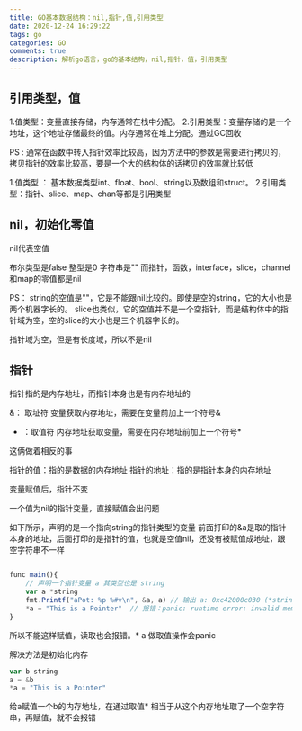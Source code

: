 ```yaml
---
title: GO基本数据结构：nil,指针,值,引用类型
date: 2020-12-24 16:29:22
tags: go
categories: GO
comments: true
description: 解析go语言，go的基本结构，nil,指针，值，引用类型
---
```


## 引用类型，值

1.值类型：变量直接存储，内存通常在栈中分配。
2.引用类型：变量存储的是一个地址，这个地址存储最终的值。内存通常在堆上分配。通过GC回收

PS : 通常在函数中转入指针效率比较高，因为方法中的参数是需要进行拷贝的，拷贝指针的效率比较高，要是一个大的结构体的话拷贝的效率就比较低

1.值类型 ： 基本数据类型int、float、bool、string以及数组和struct。
2.引用类型：指针、slice、map、chan等都是引用类型

## nil，初始化零值

nil代表空值

布尔类型是false
整型是0
字符串是""
而指针，函数，interface，slice，channel和map的零值都是nil

PS： 
string的空值是""，它是不能跟nil比较的。即使是空的string，它的大小也是两个机器字长的。
slice也类似，它的空值并不是一个空指针，而是结构体中的指针域为空，空的slice的大小也是三个机器字长的。

指针域为空，但是有长度域，所以不是nil

## 指针

指针指的是内存地址，而指针本身也是有内存地址的

&： 取址符
变量获取内存地址，需要在变量前加上一个符号&
* ：取值符
内存地址获取变量，需要在内存地址前加上一个符号*

这俩做着相反的事

指针的值：指的是数据的内存地址
指针的地址：指的是指针本身的内存地址

变量赋值后，指针不变

一个值为nil的指针变量，直接赋值会出问题

如下所示，声明的是一个指向string的指针类型的变量
前面打印的&a是取的指针本身的地址，后面打印的是指针的值，也就是空值nil，还没有被赋值成地址，跟空字符串不一样

``` javascript

func main(){
    // 声明一个指针变量 a 其类型也是 string
    var a *string
    fmt.Printf("aPot: %p %#v\n", &a, a) // 输出 a: 0xc42000c030 (*string)(nil)
    *a = "This is a Pointer"  // 报错：panic: runtime error: invalid memory address or nil pointer dereference
}
```
所以不能这样赋值，读取也会报错。* a 做取值操作会panic

解决方法是初始化内存
``` javascript
var b string
a = &b
*a = "This is a Pointer"
```
给a赋值一个b的内存地址，在通过取值* 相当于从这个内存地址取了一个空字符串，再赋值，就不会报错
